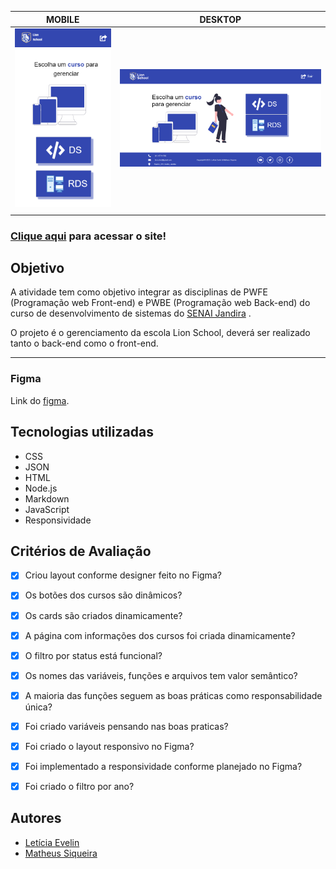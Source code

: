 |      MOBILE         |          DESKTOP       |
|:-------------------:|:-----------------------:
|![](./frontend/img/mobile.png)|![](./frontend/img/desktop.png)|
|                     |                        

### [Clique aqui]() para acessar o site!

## Objetivo

A atividade tem como objetivo integrar as disciplinas de PWFE (Programação web Front-end) e PWBE (Programação web Back-end) do curso de desenvolvimento de sistemas do [SENAI Jandira](https://jandira.sp.senai.br/) .

O projeto é o gerenciamento da escola Lion School, deverá ser realizado tanto o back-end como o front-end.

---

### Figma

Link do [figma](https://www.figma.com/file/c2Kz6BUJN6QNGYMRabvOqj/Untitled?node-id=0-1&t=1QSq4RGwzLtWuXEu-0).


## Tecnologias utilizadas
- CSS
- JSON
- HTML
- Node.js
- Markdown
- JavaScript
- Responsividade

## Critérios de Avaliação
- [x] Criou layout conforme designer feito no Figma?
- [x]  Os botões dos cursos são dinâmicos?
- [x] Os cards são criados dinamicamente?
- [x] A página com informações dos cursos foi criada dinamicamente?
- [x] O filtro por status está funcional?
- [x] Os nomes das variáveis, funções e arquivos tem valor semântico?
- [x] A maioria das funções seguem as boas práticas como responsabilidade única?
- [x] Foi criado variáveis pensando nas boas praticas?
- [x] Foi criado o layout responsivo no Figma?
- [x] Foi implementado a responsividade conforme planejado no Figma?
- [x] Foi criado o filtro por ano?


## Autores
- [Letícia Evelin](https://github.com/leticia-evelin)
- [Matheus Siqueira](https://github.com/Ma7hs)